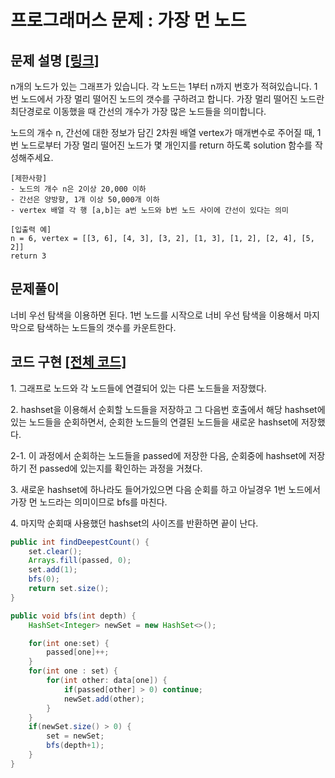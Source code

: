 # 프로그래머스 문제 : 가장 먼 노드

## 문제 설명 [[링크]](https://programmers.co.kr/learn/courses/30/lessons/49189)

n개의 노드가 있는 그래프가 있습니다. 각 노드는 1부터 n까지 번호가 적혀있습니다. 1번 노드에서 가장 멀리 떨어진 노드의 갯수를 구하려고 합니다. 가장 멀리 떨어진 노드란 최단경로로 이동했을 때 간선의 개수가 가장 많은 노드들을 의미합니다.

노드의 개수 n, 간선에 대한 정보가 담긴 2차원 배열 vertex가 매개변수로 주어질 때, 1번 노드로부터 가장 멀리 떨어진 노드가 몇 개인지를 return 하도록 solution 함수를 작성해주세요.

```
[제한사항]
- 노드의 개수 n은 2이상 20,000 이하
- 간선은 양방향, 1개 이상 50,000개 이하
- vertex 배열 각 행 [a,b]는 a번 노드와 b번 노드 사이에 간선이 있다는 의미

[입출력 예]
n = 6, vertex = [[3, 6], [4, 3], [3, 2], [1, 3], [1, 2], [2, 4], [5, 2]]
return 3
```



## 문제풀이

너비 우선 탐색을 이용하면 된다. 1번 노드를 시작으로 너비 우선 탐색을 이용해서 마지막으로 탐색하는 노드들의 갯수를 카운트한다.



## 코드 구현 [[전체 코드]](./Solution.java)

1\. 그래프로 노드와 각 노드들에 연결되어 있는 다른 노드들을 저장했다.

2\.  hashset을 이용해서 순회할 노드들을 저장하고 그 다음번 호출에서 해당 hashset에 있는 노드들을 순회하면서, 순회한 노드들의 연결된 노드들을 새로운 hashset에 저장했다.

2-1\. 이 과정에서 순회하는 노드들을 passed에 저장한 다음, 순회중에 hashset에 저장하기 전 passed에 있는지를 확인하는 과정을 거쳤다.

3\. 새로운 hashset에 하나라도 들어가있으면 다음 순회를 하고 아닐경우 1번 노드에서 가장 먼 노드라는 의미이므로 bfs를 마친다.

4\. 마지막 순회때 사용했던 hashset의 사이즈를 반환하면 끝이 난다.



```java
public int findDeepestCount() {
    set.clear();
    Arrays.fill(passed, 0);
    set.add(1);
    bfs(0);
    return set.size();
}

public void bfs(int depth) {
    HashSet<Integer> newSet = new HashSet<>();

    for(int one:set) {
        passed[one]++;
    }
    for(int one : set) {
        for(int other: data[one]) {
            if(passed[other] > 0) continue;
            newSet.add(other);
        }
    }
    if(newSet.size() > 0) {
        set = newSet;
        bfs(depth+1);
    }
}
```

